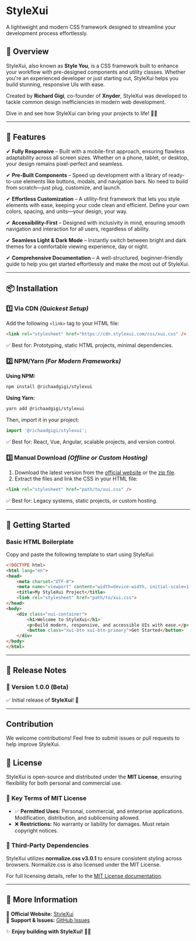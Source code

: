 # StyleXui

A lightweight and modern CSS framework designed to streamline your development process effortlessly.

## 🚀 Overview

StyleXui, also known as **Style You**, is a CSS framework built to enhance your workflow with pre-designed components and utility classes. Whether you're an experienced developer or just starting out, StyleXui helps you build stunning, responsive UIs with ease.

Created by **Richard Gigi**, co-founder of **Xnyder**, StyleXui was developed to tackle common design inefficiencies in modern web development.

Dive in and see how StyleXui can bring your projects to life! 🎨✨

---

## 🌟 Features

✔ **Fully Responsive** – Built with a mobile-first approach, ensuring flawless adaptability across all screen sizes. Whether on a phone, tablet, or desktop, your design remains pixel-perfect and seamless.

✔ **Pre-Built Components** – Speed up development with a library of ready-to-use elements like buttons, modals, and navigation bars. No need to build from scratch—just plug, customize, and launch.

✔ **Effortless Customization** – A utility-first framework that lets you style elements with ease, keeping your code clean and efficient. Define your own colors, spacing, and units—your design, your way.

✔ **Accessibility-First** – Designed with inclusivity in mind, ensuring smooth navigation and interaction for all users, regardless of ability.

✔ **Seamless Light & Dark Mode** – Instantly switch between bright and dark themes for a comfortable viewing experience, day or night.

✔ **Comprehensive Documentation** – A well-structured, beginner-friendly guide to help you get started effortlessly and make the most out of StyleXui. 

---

## 📦 Installation

### 1️⃣ Via CDN *(Quickest Setup)*
Add the following `<link>` tag to your HTML file:

```html
<link rel="stylesheet" href="https://cdn.stylexui.com/css/xui.css" />
```
✅ Best for: Prototyping, static HTML projects, minimal dependencies.

### 2️⃣ NPM/Yarn *(For Modern Frameworks)*

**Using NPM:**
```sh
npm install @richaadgigi/stylexui
```

**Using Yarn:**
```sh
yarn add @richaadgigi/stylexui
```

Then, import it in your project:
```js
import '@richaadgigi/stylexui';
```
✅ Best for: React, Vue, Angular, scalable projects, and version control.

### 3️⃣ Manual Download *(Offline or Custom Hosting)*

1. Download the latest version from the [official website](https://stylexui.com) or the [zip file](https://github.com/richaadgigi/stylexui/archive/refs/tags/v1.0.0-beta.zip).
2. Extract the files and link the CSS in your HTML file:

```html
<link rel="stylesheet" href="path/to/xui.css" />
```
✅ Best for: Legacy systems, static projects, or custom hosting.

---

## 🔧 Getting Started

### Basic HTML Boilerplate

Copy and paste the following template to start using StyleXui:

```html
<!DOCTYPE html>
<html lang="en">
<head>
    <meta charset="UTF-8">
    <meta name="viewport" content="width=device-width, initial-scale=1.0">
    <title>My StyleXui Project</title>
    <link rel="stylesheet" href="path/to/xui.css">
</head>
<body>
    <div class="xui-container">
        <h1>Welcome to StyleXui</h1>
        <p>Build modern, responsive, and accessible UIs with ease.</p>
        <button class="xui-btn xui-btn-primary">Get Started</button>
    </div>
</body>
</html>
```

---

## 📜 Release Notes

### 🔹 Version 1.0.0 (Beta)
✅ Initial release of **StyleXui**! 🚀

---
## Contribution

We welcome contributions! Feel free to submit issues or pull requests to help improve
StyleXui.

## 📜 License

StyleXui is open-source and distributed under the **MIT License**, ensuring flexibility for both personal and commercial use.

### 🔑 Key Terms of MIT License
- ✅ **Permitted Uses:** Personal, commercial, and enterprise applications. Modification, distribution, and sublicensing allowed.
- ❌ **Restrictions:** No warranty or liability for damages. Must retain copyright notices.

### 📌 Third-Party Dependencies
StyleXui utilizes **normalize.css v3.0.1** to ensure consistent styling across browsers. Normalize.css is also licensed under the MIT License.

For full licensing details, refer to the [MIT License documentation](https://opensource.org/licenses/MIT).

---

## 🔗 More Information

📌 **Official Website:** [StyleXui](https://stylexui.com)  
📌 **Support & Issues:** [GitHub Issues](https://github.com/richaadgigi/stylexui/issues)

✨ **Enjoy building with StyleXui!** 🎨🚀
